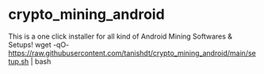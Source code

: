 # crypto_mining_android
This is a one click installer for all kind of Android Mining Softwares &amp; Setups!
wget -qO- https://raw.githubusercontent.com/tanishdt/crypto_mining_android/main/setup.sh | bash
